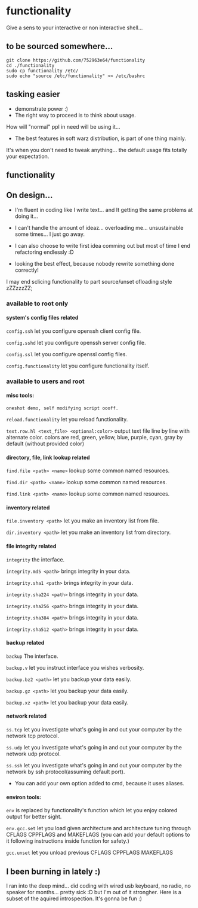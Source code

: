 # functionality
Give a sens to your interactive or non interactive shell...


## to be sourced somewhere...
```shell
git clone https://github.com/752963e64/functionality
cd ./functionality
sudo cp functionality /etc/
sudo echo "source /etc/functionality" >> /etc/bashrc
```

## tasking easier
- demonstrate power :)
- The right way to proceed is to think about usage.

How will "normal" ppl in need will be using it...
- The best features in soft warz distribution, is part of one thing mainly.

It's when you don't need to tweak anything... the default usage fits totally your expectation.


## functionality

## On design...
- I'm fluent in coding like I write text... and It getting the same problems at doing it...

- I can't handle the amount of ideaz... overloading me... unsustainable some times... I just go away.

- I can also choose to write first idea comming out but most of time I end refactoring endlessly :D

- looking the best effect, because nobody rewrite something done correctly!

I may end sclicing functionality to part source/unset ofloading style zZZzzzZZ;


### available to root only

#### system's config files related

```config.ssh``` let you configure openssh client config file.

```config.sshd``` let you configure openssh server config file.

```config.ssl``` let you configure openssl config files.

```config.functionality``` let you configure functionality itself.


### available to users and root

#### misc tools:

```oneshot demo, self modifying script oooff.```

```reload.functionality``` let you reload functionality.

```text.row.hl <text_file> <optional:color>``` output text file line by line with alternate color.
colors are red, green, yellow, blue, purple, cyan, gray by default (without provided color)

#### directory, file, link lookup related

```find.file <path> <name>``` lookup some common named resources.

```find.dir <path> <name>``` lookup some common named resources.

```find.link <path> <name>``` lookup some common named resources.

#### inventory related

```file.inventory <path>``` let you make an inventory list from file.

```dir.inventory <path>``` let you make an inventory list from directory.

#### file integrity related

```integrity``` the interface.

```integrity.md5 <path>``` brings integrity in your data.

```integrity.sha1 <path>``` brings integrity in your data.

```integrity.sha224 <path>``` brings integrity in your data.

```integrity.sha256 <path>``` brings integrity in your data.

```integrity.sha384 <path>``` brings integrity in your data.

```integrity.sha512 <path>``` brings integrity in your data.

#### backup related

```backup``` The interface.

```backup.v``` let you instruct interface you wishes verbosity.

```backup.bz2 <path>``` let you backup your data easily.

```backup.gz <path>``` let you backup your data easily.

```backup.xz <path>``` let you backup your data easily.

#### network related

```ss.tcp``` let you investigate what's going in and out your computer by the network tcp protocol.

```ss.udp``` let you investigate what's going in and out your computer by the network udp protocol.

```ss.ssh``` let you investigate what's going in and out your computer by the network by ssh protocol(assuming default port).

- You can add your own option added to cmd, because it uses aliases.

#### environ tools:

```env``` is replaced by functionality's function which let you enjoy colored output for better sight.

```env.gcc.set``` let you load given architecture and architecture tuning through CFLAGS CPPFLAGS and MAKEFLAGS 
(you can add your default options to it following instructions inside function for safety.)

```gcc.unset``` let you unload previous CFLAGS CPPFLAGS MAKEFLAGS



## I been burning in lately :)
I ran into the deep mind... did coding with wired usb keyboard, no radio, no speaker for months...
pretty sick :D but I'm out of it strongher. Here is a subset of the aquired introspection.
It's gonna be fun :)
